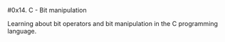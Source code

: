 #0x14. C - Bit manipulation

Learning about bit operators and bit manipulation in the C programming language.
